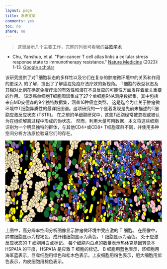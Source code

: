 ```yaml
---
layout: page
title: 发表文章
comments: yes
toc: no
share: no
---
```


> 这里展示几个主要工作，完整的列表可看我的[谷歌学术](https://scholar.google.com.hk/citations?user=f9muy-gAAAAJ&hl=en&oi=ao)


* Chu, Yanshuo, et al. "Pan-cancer T cell atlas links a cellular stress response state to immunotherapy resistance." [Nature Medicine](https://www.nature.com/articles/s41591-023-02371-y) (2023): 1-13. [Google scholar](https://scholar.google.com.hk/citations?view_op=view_citation&hl=en&user=f9muy-gAAAAJ&citation_for_view=f9muy-gAAAAJ:JV2RwH3_ST0C)

该研究提供了对T细胞状态的多样性以及它们在复杂的肿瘤微环境中的关系和作用的更深入
的了解，提出了了解癌症免疫疗法疗效的新视角。
T细胞的表型状态及其相对比例在确定免疫疗法的有效性和潜在不良反应的可能性方面发挥着至关重要的作用。
该泛癌单细胞T细胞图谱集成了27个单细胞RNA测序数据集，其中包括来自MD安德森的9个独特数据集，涵盖16种癌症类型。
这是迄今为止关于肿瘤微环境中T细胞异质性的最详细图谱。这项研究的一个显着发现是先前未描述的T细胞应激反应状态 (TSTR)。
在之前的单细胞研究中，这些T细胞经常被忽视或被认为在组织解离过程中形成的伪状态。
然而，利用大量可用数据，本文将这些细胞识别为一个明显独特的群体，与其他CD4+或CD8+
T细胞亚群不同，并使用多种空间分析方法原位验证它们的存在。

<a class="fancybox" rel="gallery1" href="https://raw.githubusercontent.com/dustincys/cn/assets/1685113897528.jpg" title="肿瘤微环境中的应激T细胞"><img src="https://raw.githubusercontent.com/dustincys/cn/assets/1685113897528.jpg" alt="肿瘤微环境中的应激T细胞" /></a>

上图中，高分辨率空间分析图像显示肿瘤微环境中受应激的 T 细胞。 在图像中，肿瘤细胞显示为棕褐色，成纤维细胞显示为黄色，T 细胞显示为酒色。 处于应激反应状态的 T 细胞用白点标记。 每个细胞内白点的数量表示热休克基因转录本 HSPA1A 的丰度，HSPA1A 是应激 T 细胞的标记。 B 细胞用蓝色表示，浆细胞用海军蓝表示，巨噬细胞用绿色和松木色表示，上皮细胞用粉色表示，肥大细胞用紫色表示，内皮细胞用棕色表示。
